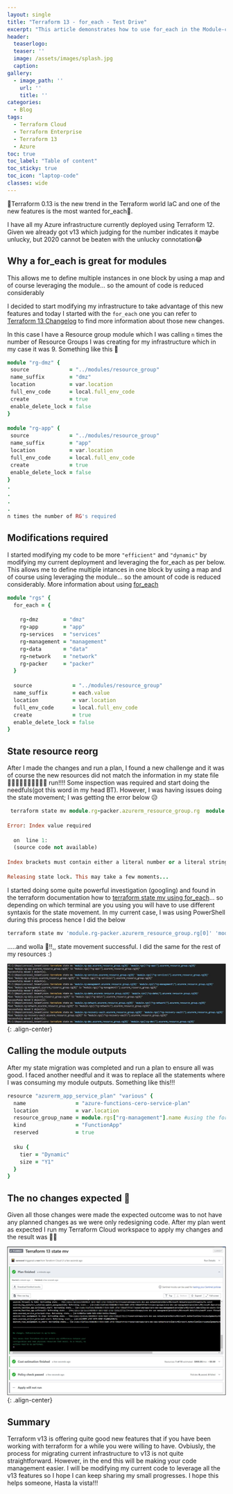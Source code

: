 ```yaml
---
layout: single
title: "Terraform 13 - for_each - Test Drive"
excerpt: "This article demonstrates how to use for_each in the Module-centric workflows"
header:
  teaserlogo:
  teaser: ''
  image: /assets/images/splash.jpg
  caption:
gallery:
  - image_path: ''
    url: ''
    title: ''
categories:
  - Blog
tags:
  - Terraform Cloud
  - Terraform Enterprise
  - Terraform 13
  - Azure
toc: true
toc_label: "Table of content"
toc_sticky: true
toc_icon: "laptop-code"
classes: wide
---
```


🚀Terraform 0.13 is the new trend in the Terraform world IaC and one of the new features is the most wanted for_each🚀.

I have all my Azure infrastructure currently deployed using Terraform 12. Given we already got v13 which judging for the number indicates it maybe unlucky, but 2020 cannot be beaten with the unlucky connotation😂
 
 ## Why a for_each is great for modules 

 This allows me to define multiple instances in one block by using a map and of course leveraging the module... so the amount of code is reduced considerably

 I decided to start modifying my infrastructure to take advantage of this new features and today I started with the `for_each` one you can refer to [Terraform 13 Changelog][terra-13] to find more information about those new changes.

 In this case I have a Resource group module which I was calling `n` times the number of Resource Groups I was creating for my infrastructure which in my case it was 9. Something like this 🔽

 ```ruby
module "rg-dmz" {
  source             = "../modules/resource_group"
  name_suffix        = "dmz"
  location           = var.location
  full_env_code      = local.full_env_code
  create             = true
  enable_delete_lock = false
}

module "rg-app" {
  source             = "../modules/resource_group"
  name_suffix        = "app"
  location           = var.location
  full_env_code      = local.full_env_code
  create             = true
  enable_delete_lock = false
}
.
.
.
.
n times the number of RG's required
```
## Modifications required

I started modifying my code to be more `"efficient"` and `"dynamic"` by modifying my current deployment and leveraging the for_each as per below. This allows me to define multiple intances in one block by using a map and of course using leveraging the module... so the amount of code is reduced considerably. More information about using [for_each][foreach]

```ruby
module "rgs" {
  for_each = {

    rg-dmz        = "dmz"
    rg-app        = "app"
    rg-services   = "services"
    rg-management = "management"
    rg-data       = "data"
    rg-network    = "network"
    rg-packer     = "packer"
  }

  source             = "../modules/resource_group"
  name_suffix        = each.value
  location           = var.location
  full_env_code      = local.full_env_code
  create             = true
  enable_delete_lock = false
}
```

## State resource reorg

After I made the changes and run a plan, I found a new challenge and it was of course the new resources did not match the information in my state file 🏃‍♂️🏃‍♂️🏃‍♂️🏃‍♂️🏃‍♂️ run!!!!
Some inspection was required and start doing the needfuls(got this word in my head BT). However, I was having issues doing the state movement; I was getting the error below 😥

```ruby
 terraform state mv module.rg-packer.azurerm_resource_group.rg  module.rgs["rg-packer"].azurerm_resource_group.rg                                     

Error: Index value required

  on  line 1:
  (source code not available)

Index brackets must contain either a literal number or a literal string.

Releasing state lock. This may take a few moments...
```
I started doing some quite powerful investigation (googling) and found in the terraform documentation how to [terraform state mv using for_each][mv]... so depending on which terminal are you using you will have to use different syntaxis for the state movement. In my current case, I was using PowerShell during this process hence I did the below

```ruby
terraform state mv 'module.rg-packer.azurerm_resource_group.rg[0]' 'module.rgs_mel[\"rg-packer\"].azurerm_resource_group.rg[0]'
```
.....and wolla 💃!!,, state movement successful. I did the same for the rest of my resources :)

![image-center](/assets/images/Blog/2020-08-29/statemv-multiple.jpg){: .align-center}

## Calling the module outputs

After my state migration was completed and run a plan to ensure all was good. I faced another needful and it was to replace all the statements where I was consuming my module outputs. Something like this!!!
```ruby
resource "azurerm_app_service_plan" "various" {
  name                = "azure-functions-cero-service-plan"
  location            = var.location
  resource_group_name = module.rgs["rg-management"].name #using the for_each module output
  kind                = "FunctionApp"
  reserved            = true

  sku {
    tier = "Dynamic"
    size = "Y1"
  }
}
```

## The no changes expected 👼

Given all those changes were made the expected outcome was to not have any planned changes as we were only redesigning code. After my plan went as expected I run my Terraform Cloud workspace to apply my changes and the result was 🧙‍♂️

![image-center](/assets/images/Blog/2020-08-29/apply_TerraformCloud.jpg){: .align-center}

## Summary
Terraform v13 is offering quite good new features that if you have been working with terraform for a while you were willing to have. Ovbiusly, the process for migrating current infrastructure to v13 is not quite straightforward. However, in the end this will be making your code management easier. I will be modifying my current code to leverage all the v13 features so I hope I can keep sharing my small progresses. I hope this helps someone, Hasta la vista!!!


[terra-13]: https://github.com/hashicorp/terraform/blob/master/CHANGELOG.md
[foreach]: https://www.terraform.io/docs/configuration/resources.html#for_each-multiple-resource-instances-defined-by-a-map-or-set-of-strings
[mv]: https://www.terraform.io/docs/commands/state/mv.html#example-move-a-resource-configured-with-for_each